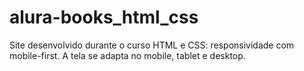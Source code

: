 # alura-books_html_css
Site desenvolvido durante o curso HTML e CSS: responsividade com mobile-first. A tela se adapta no mobile, tablet e desktop.
